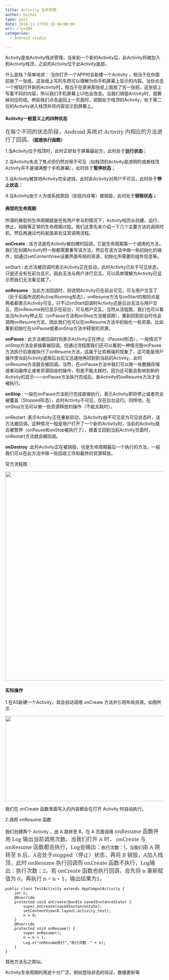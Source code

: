 ```yaml
---
title: Activity 生命周期
author: beihai
type: post
date: 2018-11-17T03:16:46+00:00
url: /?p=286
categories:
  - Android studio

---
```

Activity是由Activity栈进管理，当来到一个新的Activity后，此Activity将被加入到Activity栈顶，之前的Activity位于此Activity底部。<!--more-->


  
什么是栈？简单地讲： 当你打开一个APP时会新建一个Activity ，相当于在你面前放了一张纸，这张纸上写的东西可以理解为你手机屏幕上显示的内容。当你点击一个按钮打开新的Activity时，相当于在原来那张纸上面放了另一张纸，这张纸上写着不同的内容，所以我们手机屏幕上UI也会改变。当我们销毁Activity时，就撕掉对应的纸。例如我们点击返回上一页面时，销毁处于栈顶的Activity，处于第二位的Activity进入栈顶并将内容显示到屏幕上。

#### **Acitivity一般意义上的四种状态**

**<span style="display: inline !important; float: none; background-color: #ffffff; color: #333333; cursor: text; font-family: 'Noto Serif',serif; font-size: 17px; font-style: normal; font-variant: normal; font-weight: 400; letter-spacing: normal; orphans: 2; text-align: left; text-decoration: none; text-indent: 0px; text-transform: none; -webkit-text-stroke-width: 0px; white-space: normal; word-spacing: 0px;">在每个不同的状态阶段，Android 系统对 Activity 内相应的方法进行了回调。</span>（就是执行函数）**
  
1.当Activity位于栈顶时，此时正好处于屏幕最前方，此时处于**运行状态**；
  
2.当Activity失去了焦点但仍然对用于可见（如栈顶的Activity是透明的或者栈顶Activity并不是铺满整个手机屏幕），此时处于**暂停状态**；
  
3.当Activity被其他Activity完全遮挡，此时此Activity对用户不可见，此时处于**停止状态**；
  
4.当Activity由于人为或系统原因（如低内存等）被销毁，此时处于**销毁状态；**

#### 典型的生命周期

所谓的典型的生命周期就是在有用户参与的情况下，Activity经历从创建，运行，停止，销毁等正常的生命周期过程。我们这里先来介绍一下几个主要方法的调用时机，然后再通过代码层面来验证其调用流程。
  
**onCreate** : 该方法是在Activity被创建时回调，它是生命周期第一个调用的方法，我们在创建Activity时一般都需要重写该方法，然后在该方法中做一些初始化的操作，如通过setContentView设置界面布局的资源，初始化所需要的组件信息等。
  
onStart : 此方法被回调时表示Activity正在启动，此时Activity已处于可见状态，只是还没有在前台显示，因此无法与用户进行交互。可以简单理解为Activity已显示而我们无法看见摆了。
  
**onResume** : 当此方法回调时，则说明Activity已在前台可见，可与用户交互了（处于前面所说的Active/Running形态），onResume方法与onStart的相同点是两者都表示Activity可见，只不过onStart回调时Activity还是后台无法与用户交互，而onResume则已显示在前台，可与用户交互。当然从流程图，我们也可以看出当Activity停止后（onPause方法和onStop方法被调用），重新回到前台时也会调用onResume方法，因此我们也可以在onResume方法中初始化一些资源，比如重新初始化在onPause或者onStop方法中释放的资源。
  
**onPause** : 此方法被回调时则表示Activity正在停止（Paused形态），一般情况下onStop方法会紧接着被回调。但通过流程图我们还可以看到一种情况是onPause方法执行后直接执行了onResume方法，这属于比较极端的现象了，这可能是用户操作使当前Activity退居后台后又迅速地再回到到当前的Activity，此时onResume方法就会被回调。当然，在onPause方法中我们可以做一些数据存储或者动画停止或者资源回收的操作，但是不能太耗时，因为这可能会影响到新的Activity的显示——onPause方法执行完成后，新Activity的onResume方法才会被执行。
  
**onStop** : 一般在onPause方法执行完成直接执行，表示Activity即将停止或者完全被覆盖（Stopped形态），此时Activity不可见，仅在后台运行。同样地，在onStop方法可以做一些资源释放的操作（不能太耗时）。
  
onRestart :表示Activity正在重新启动，当Activity由不可见变为可见状态时，该方法被回调。这种情况一般是用户打开了一个新的Activity时，当前的Activity就会被暂停（onPause和onStop被执行了），接着又回到当前Activity页面时，onRestart方法就会被回调。
  
**onDestroy** :此时Activity正在被销毁，也是生命周期最后一个执行的方法，一般我们可以在此方法中做一些回收工作和最终的资源释放。
  
官方流程图：
  
<img class="alignnone size-full wp-image-289" src="http://120.78.201.42/wp-content/uploads/2018/11/activity_lifecycle.png" alt="" width="513" height="663" />

#### 实际操作

1.在AS新建一个Activity，其会自动调用 onCreate 方法并引用布局资源，如图所示
  
<img class="alignnone size-full wp-image-290" src="http://120.78.201.42/wp-content/uploads/2018/11/Activity生命周期-2018-11-12-093509.jpg" alt="" width="537" height="270" />
  
我们在 onCreate 函数里面写入的内容都会在打开 Activity 时自动执行。
  
2.调用 onResume 函数
  
我们创建两个 Activity ，由 A 跳转至 B，在 A 页面调用 <span style="display: inline !important; float: none; background-color: #ffffff; color: #333333; cursor: text; font-family: 'Noto Serif',serif; font-size: 17px; font-style: normal; font-variant: normal; font-weight: 400; letter-spacing: normal; orphans: 2; text-align: left; text-decoration: none; text-indent: 0px; text-transform: none; -webkit-text-stroke-width: 0px; white-space: normal; word-spacing: 0px;">onResume 函数并用 Log 输出当前调用次数。当我们打开 A 时， onCreate 与 onResume 函数都会执行，Log会输出：</span>执行次数：1，当我们<span style="display: inline !important; float: none; background-color: #ffffff; color: #333333; cursor: text; font-family: 'Noto Serif',serif; font-size: 17px; font-style: normal; font-variant: normal; font-weight: 400; letter-spacing: normal; orphans: 2; text-align: left; text-decoration: none; text-indent: 0px; text-transform: none; -webkit-text-stroke-width: 0px; white-space: normal; word-spacing: 0px;">由 A 跳转至 B 后，A会处于stopped（停止）状态，再将 B 销毁，A加入栈顶，此时 onResume 执行回调而 onCreate 函数不执行，Log输出：执行次数：2。若 onCreate 函数也执行回调，会先将 n 重新赋值为 0，再执行 n = n + 1，输出结果为1。</span>

<pre class="pure-highlightjs"><code class="java">public class TestActivity extends AppCompatActivity {
    int n;
    @Override
    protected void onCreate(Bundle savedInstanceState) {
        super.onCreate(savedInstanceState);
        setContentView(R.layout.activity_test);
        n = 0;
    }
    @Override
    protected void onResume() {
        super.onResume();
        n = n + 1;
        Log.e("onResume执行","执行次数：" + n);
    }
}</code></pre>

其他方法与之类似。
  
Activity生命周期的用途十分广泛，例如登陆状态的验证、数据更新等